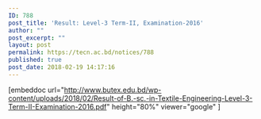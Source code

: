 ```yaml
---
ID: 788
post_title: 'Result: Level-3 Term-II, Examination-2016'
author: ""
post_excerpt: ""
layout: post
permalink: https://tecn.ac.bd/notices/788
published: true
post_date: 2018-02-19 14:17:16
---
```

[embeddoc url="http://www.butex.edu.bd/wp-content/uploads/2018/02/Result-of-B.-sc.-in-Textile-Engineering-Level-3-Term-II-Examination-2016.pdf" height="80%" viewer="google" ]